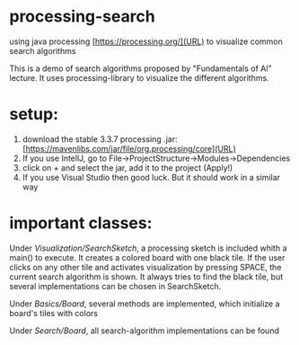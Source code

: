# processing-search
using java processing [https://processing.org/](URL) to visualize common search algorithms

This is a demo of search algorithms proposed by "Fundamentals of AI" lecture.
It uses processing-library to visualize the different algorithms.

# setup:
1) download the stable 3.3.7 processing .jar:
[https://mavenlibs.com/jar/file/org.processing/core](URL)
2) If you use IntellJ, go to File->ProjectStructure->Modules->Dependencies
3) click on *+* and select the jar, add it to the project (Apply!)
4) If you use Visual Studio then good luck. But it should work in a similar way

# important classes:

Under *Visualization/SearchSketch*, a processing sketch is included whith a main() to execute.
It creates a colored board with one black tile.
If the user clicks on any other tile and activates visualization by pressing SPACE, the current search algorithm is shown.
It always tries to find the black tile, but several implementations can be chosen in SearchSketch.

Under *Basics/Board*, several methods are implemented, which initialize a board's tiles with colors

Under *Search/Board*, all search-algorithm implementations can be found
